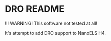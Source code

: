 # DRO README
!!! WARNING! This software not tested at all!

It's attempt to add DRO support to NanoELS H4.
